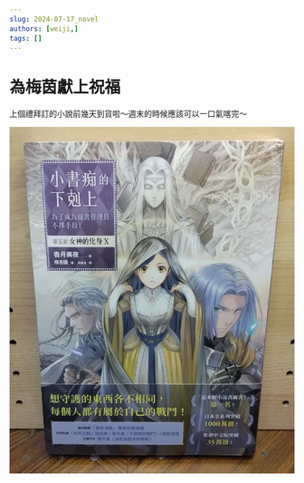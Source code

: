 ```yaml
---
slug: 2024-07-17_novel
authors: [weiji,]
tags: []
--- 
```


# 為梅茵獻上祝福

<head>
  <meta property="og:image" content="https://raw.githubusercontent.com/FlySkyPie/flyskypie.github.io/main/post/2024-07-17_novel/00.webp" />
</head>

上個禮拜訂的小說前幾天到貨啦～週末的時候應該可以一口氣喀完～

![](./00.webp)
